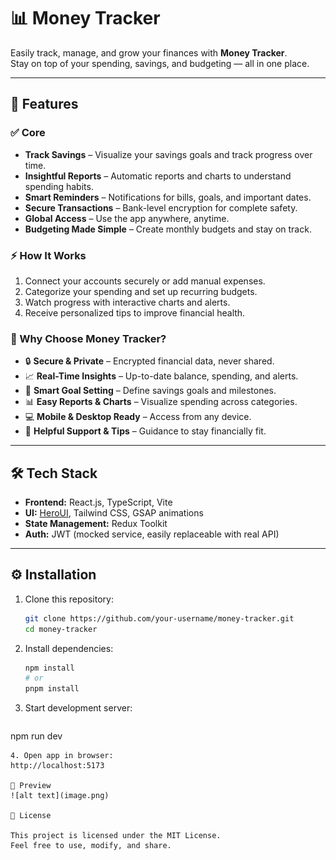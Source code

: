 # 📊 Money Tracker

Easily track, manage, and grow your finances with **Money Tracker**.  
Stay on top of your spending, savings, and budgeting — all in one place.

---

## 🚀 Features

### ✅ Core

- **Track Savings** – Visualize your savings goals and track progress over time.
- **Insightful Reports** – Automatic reports and charts to understand spending habits.
- **Smart Reminders** – Notifications for bills, goals, and important dates.
- **Secure Transactions** – Bank-level encryption for complete safety.
- **Global Access** – Use the app anywhere, anytime.
- **Budgeting Made Simple** – Create monthly budgets and stay on track.

### ⚡ How It Works

1. Connect your accounts securely or add manual expenses.
2. Categorize your spending and set up recurring budgets.
3. Watch progress with interactive charts and alerts.
4. Receive personalized tips to improve financial health.

### 🌟 Why Choose Money Tracker?

- 🔒 **Secure & Private** – Encrypted financial data, never shared.
- 📈 **Real-Time Insights** – Up-to-date balance, spending, and alerts.
- 🎯 **Smart Goal Setting** – Define savings goals and milestones.
- 📊 **Easy Reports & Charts** – Visualize spending across categories.
- 💻 **Mobile & Desktop Ready** – Access from any device.
- 🤝 **Helpful Support & Tips** – Guidance to stay financially fit.

---

## 🛠️ Tech Stack

- **Frontend:** React.js, TypeScript, Vite
- **UI:** [HeroUI](https://www.heroui.com/), Tailwind CSS, GSAP animations
- **State Management:** Redux Toolkit
- **Auth:** JWT (mocked service, easily replaceable with real API)

---

## ⚙️ Installation

1. Clone this repository:

   ```bash
   git clone https://github.com/your-username/money-tracker.git
   cd money-tracker

   ```

2. Install dependencies:
   ```bash
   npm install
   # or 
   pnpm install
   ```
3. Start development server:
   ```bash
npm run dev
   ```
4. Open app in browser:
http://localhost:5173

📸 Preview
![alt text](image.png)

📝 License

This project is licensed under the MIT License.
Feel free to use, modify, and share.